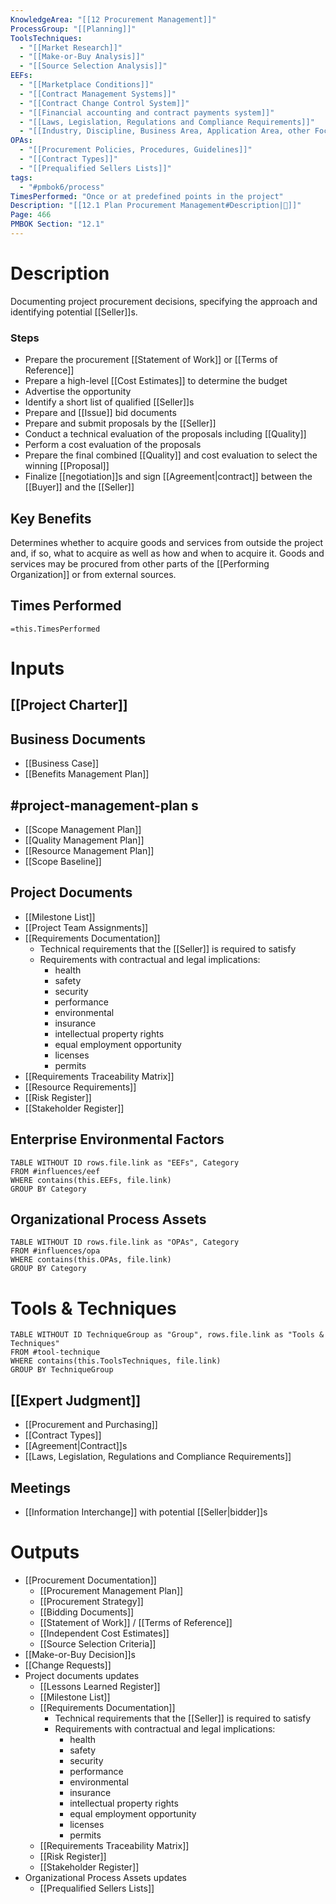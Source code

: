 ```yaml
---
KnowledgeArea: "[[12 Procurement Management]]"
ProcessGroup: "[[Planning]]"
ToolsTechniques:
  - "[[Market Research]]"
  - "[[Make-or-Buy Analysis]]"
  - "[[Source Selection Analysis]]"
EEFs:
  - "[[Marketplace Conditions]]"
  - "[[Contract Management Systems]]"
  - "[[Contract Change Control System]]"
  - "[[Financial accounting and contract payments system]]"
  - "[[Laws, Legislation, Regulations and Compliance Requirements]]"
  - "[[Industry, Discipline, Business Area, Application Area, other Focus Area of the Project]]"
OPAs:
  - "[[Procurement Policies, Procedures, Guidelines]]"
  - "[[Contract Types]]"
  - "[[Prequalified Sellers Lists]]"
tags:
  - "#pmbok6/process"
TimesPerformed: "Once or at predefined points in the project"
Description: "[[12.1 Plan Procurement Management#Description|📝]]"
Page: 466
PMBOK Section: "12.1"
---
```

# Description
Documenting project procurement decisions, specifying the approach and identifying potential [[Seller]]s.
### Steps
- Prepare the procurement [[Statement of Work]] or [[Terms of Reference]]
- Prepare a high-level [[Cost Estimates]] to determine the budget
- Advertise the opportunity
- Identify a short list of qualified [[Seller]]s
- Prepare and [[Issue]] bid documents
- Prepare and submit proposals by the [[Seller]]
- Conduct a technical evaluation of the proposals including [[Quality]]
- Perform a cost evaluation of the proposals
- Prepare the final combined [[Quality]] and cost evaluation to select the winning [[Proposal]]
- Finalize [[negotiation]]s and sign [[Agreement|contract]] between the [[Buyer]] and the [[Seller]]
## Key Benefits
Determines whether to acquire goods and services from outside the project and, if so, what to acquire as well as how and when to acquire it. Goods and services may be procured from other parts of the [[Performing Organization]] or from external sources.
## Times Performed
`=this.TimesPerformed`
# Inputs
## [[Project Charter]]
## Business Documents
- [[Business Case]]
- [[Benefits Management Plan]]
## #project-management-plan s
- [[Scope Management Plan]]
- [[Quality Management Plan]]
- [[Resource Management Plan]]
- [[Scope Baseline]]
## Project Documents
- [[Milestone List]]
- [[Project Team Assignments]]
- [[Requirements Documentation]]
	- Technical requirements that the [[Seller]] is required to satisfy
	- Requirements with contractual and legal implications:
		- health
		- safety
		- security
		- performance
		- environmental
		- insurance
		- intellectual property rights
		- equal employment opportunity
		- licenses
		- permits
- [[Requirements Traceability Matrix]]
- [[Resource Requirements]]
- [[Risk Register]]
- [[Stakeholder Register]]
## Enterprise Environmental Factors
```dataview
TABLE WITHOUT ID rows.file.link as "EEFs", Category
FROM #influences/eef
WHERE contains(this.EEFs, file.link)
GROUP BY Category
```
## Organizational Process Assets
```dataview
TABLE WITHOUT ID rows.file.link as "OPAs", Category
FROM #influences/opa
WHERE contains(this.OPAs, file.link)
GROUP BY Category
```
# Tools & Techniques
```dataview
TABLE WITHOUT ID TechniqueGroup as "Group", rows.file.link as "Tools & Techniques"
FROM #tool-technique
WHERE contains(this.ToolsTechniques, file.link)
GROUP BY TechniqueGroup
```
## [[Expert Judgment]]
- [[Procurement and Purchasing]]
- [[Contract Types]]
- [[Agreement|Contract]]s
- [[Laws, Legislation, Regulations and Compliance Requirements]]
## Meetings
- [[Information Interchange]] with potential [[Seller|bidder]]s
# Outputs
- [[Procurement Documentation]]
	- [[Procurement Management Plan]]
	- [[Procurement Strategy]]
	- [[Bidding Documents]]
	- [[Statement of Work]] / [[Terms of Reference]]
	- [[Independent Cost Estimates]]
	- [[Source Selection Criteria]]
- [[Make-or-Buy Decision]]s
- [[Change Requests]]
- Project documents updates
	- [[Lessons Learned Register]]
	- [[Milestone List]]
	- [[Requirements Documentation]]
		- Technical requirements that the [[Seller]] is required to satisfy
		- Requirements with contractual and legal implications:
			- health
			- safety
			- security
			- performance
			- environmental
			- insurance
			- intellectual property rights
			- equal employment opportunity
			- licenses
			- permits
	- [[Requirements Traceability Matrix]]
	- [[Risk Register]]
	- [[Stakeholder Register]]
- Organizational Process Assets updates
	- [[Prequalified Sellers Lists]]